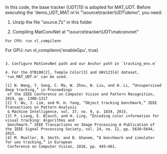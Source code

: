 In this code, the base tracker (UDT[1]) is adopted for MAT_UDT. Before executing the 'demo_UDT_MAT.m'in "\source\tracker\UDT\demo", you need:

1. Unzip the file "source.7z" in this folder

2. Compiling MatConvNet at "\source\tracker\UDT\matconvnet"
```
For CPU: run vl_compilenn 
```
For GPU: run vl_compilenn('enableGpu', true)
```

3. Configure MatConvNet path and our Anchor path in `tracking_env.m`

4. For the OTB100[2], Temple Color[3] and UAV123[4] dataset, 'run_MAT_UDT.m' can be used. 

[1] N. Wang, Y. Song, C. Ma, W. Zhou, W. Liu, and H. Li, “Unsupervised deep tracking,” in Proceedings
 of the IEEE Conference on Computer Vision and Pattern Recognition, 2019, pp. 1308–1317
[2] Y. Wu, J. Lim, and M. H. Yang, “Object tracking benchmark,” IEEE Transactions on Pattern Analysis
 & Machine Intelligence, vol. 37, no. 9, p. 1834, 2015.
[3] P. Liang, E. Blasch, and H. Ling, “Encoding color information for visual tracking: Algorithms and
 benchmark.” IEEE Transactions on Image Processing A Publication of the IEEE Signal Processing Society, vol. 24, no. 12, pp. 5630–5644, 2015.
[4] M. Mueller, N. Smith, and B. Ghanem, “A benchmark and simulator for uav tracking,” in European 
 Conference on Computer Vision, 2016, pp. 445–461.
 